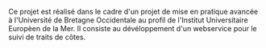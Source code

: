 Ce projet est réalisé dans le cadre d'un projet de mise en pratique avancée à l'Université de Bretagne Occidentale au profil de l'Institut Universitaire Europèen de la Mer. Il consiste au dévéloppement d'un webservice pour le suivi de traits de côtes.
